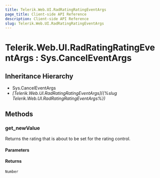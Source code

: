```yaml
---
title: Telerik.Web.UI.RadRatingRatingEventArgs
page_title: Client-side API Reference
description: Client-side API Reference
slug: Telerik.Web.UI.RadRatingRatingEventArgs
---
```


# Telerik.Web.UI.RadRatingRatingEventArgs : Sys.CancelEventArgs 

## Inheritance Hierarchy

* Sys.CancelEventArgs
* *[Telerik.Web.UI.RadRatingRatingEventArgs]({%slug Telerik.Web.UI.RadRatingRatingEventArgs%})*

## Methods

###  get_newValue

Returns the rating that is about to be set for the rating control.

#### Parameters

#### Returns

`Number` 
